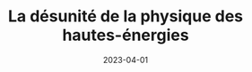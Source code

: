 ---
title: "La désunité de la physique des hautes-énergies"
collection: talks
paperurl: 'https://sfhst-2023.sciencesconf.org/'
link: https://sfhst-2023.sciencesconf.org/
type: talks,contributedtalks
date: 2023-04-01
venue: 'XIV<sup>e</sup> Congrès de la Société française d&apos;histoire des sciences et des techniques: symposium &quot;La physique de l&apos;après Seconde guerre mondiale, entre ruptures et continuités&quot;, Bordeaux, France'
authors: <b>Gautheron L.</b>
citation: ' Lucas Gautheron, &quot;La désunité de la physique des hautes-énergies.&quot; XIV<sup>e</sup> Congrès de la Société française d&amp;apos;histoire des sciences et des techniques: symposium &amp;quot;La physique de l&amp;apos;après Seconde guerre mondiale, entre ruptures et continuités&amp;quot;, Bordeaux, France, 2023.'
---